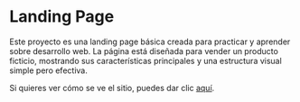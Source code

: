 # Landing Page

Este proyecto es una landing page básica creada para practicar y aprender sobre desarrollo web. La página está diseñada para vender un producto ficticio, mostrando sus características principales y una estructura visual simple pero efectiva.

Si quieres ver cómo se ve el sitio, puedes dar clic [aquí](https://robnez44.github.io/LandingPage/).
